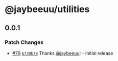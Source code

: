 # @jaybeeuu/utilities

## 0.0.1

### Patch Changes

- [#79](https://github.com/jaybeeuu/jaybeeuu-dev/pull/79) [`6739b78`](https://github.com/jaybeeuu/jaybeeuu-dev/commit/6739b78baffbb5bac51177d222218ea755d88bf3) Thanks [@jaybeeuu](https://github.com/jaybeeuu)! - Initial release
